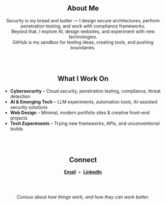 <div align="center">

## About Me
Security is my bread and butter — I design secure architectures, perform penetration testing, and work with compliance frameworks.  
Beyond that, I explore AI, design websites, and experiment with new technologies.  
GitHub is my sandbox for testing ideas, creating tools, and pushing boundaries.

<br><br>

## What I Work On
</div>

- **Cybersecurity** – Cloud security, penetration testing, compliance, threat detection  
- **AI & Emerging Tech** – LLM experiments, automation tools, AI-assisted security solutions  
- **Web Design** – Minimal, modern portfolio sites & creative front-end projects  
- **Tech Experiments** – Trying new frameworks, APIs, and unconventional builds  

<br><br>

<div align="center">

## Connect
<a href="mailto:kuladeepbmantri@gmail.com"><b>Email</b></a> &nbsp;•&nbsp;
<a href="https://linkedin.com/in/kuladeepmantri"><b>LinkedIn</b></a>

<br><br>

<em>Curious about how things work, and how they can work better.</em>
</div>
